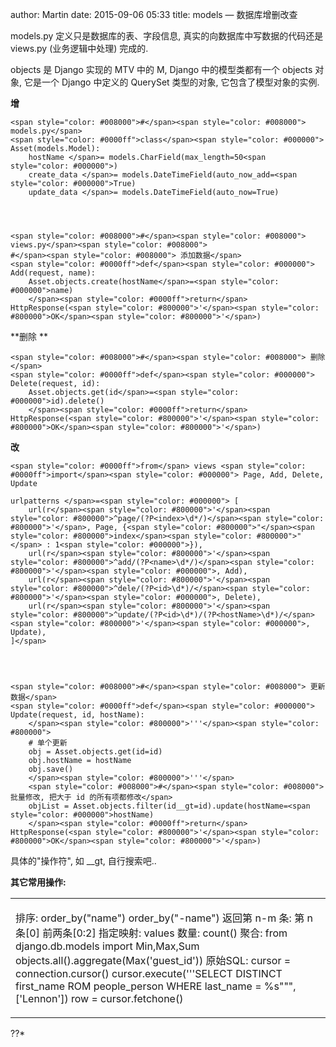author: Martin
date: 2015-09-06 05:33
title: models — 数据库增删改查

models.py 定义只是数据库的表、字段信息, 真实的向数据库中写数据的代码还是 views.py (业务逻辑中处理) 完成的.

objects 是 Django 实现的 MTV 中的 M, Django 中的模型类都有一个 objects 对象, 它是一个 Django 中定义的 QuerySet 类型的对象, 它包含了模型对象的实例.

**增**

    <span style="color: #008000">#</span><span style="color: #008000"> models.py</span>
    <span style="color: #0000ff">class</span><span style="color: #000000"> Asset(models.Model):
        hostName </span>= models.CharField(max_length=50<span style="color: #000000">)
        create_data </span>= models.DateTimeField(auto_now_add=<span style="color: #000000">True)
        update_data </span>= models.DateTimeField(auto_now=True)




    <span style="color: #008000">#</span><span style="color: #008000"> views.py</span><span style="color: #008000">
    #</span><span style="color: #008000"> 添加数据</span>
    <span style="color: #0000ff">def</span><span style="color: #000000"> Add(request, name):
        Asset.objects.create(hostName</span>=<span style="color: #000000">name)
        </span><span style="color: #0000ff">return</span> HttpResponse(<span style="color: #800000">'</span><span style="color: #800000">OK</span><span style="color: #800000">'</span>)





**删除
**


    <span style="color: #008000">#</span><span style="color: #008000"> 删除</span>
    <span style="color: #0000ff">def</span><span style="color: #000000"> Delete(request, id):
        Asset.objects.get(id</span>=<span style="color: #000000">id).delete()
        </span><span style="color: #0000ff">return</span> HttpResponse(<span style="color: #800000">'</span><span style="color: #800000">OK</span><span style="color: #800000">'</span>)


**改**



    <span style="color: #0000ff">from</span> views <span style="color: #0000ff">import</span><span style="color: #000000"> Page, Add, Delete, Update

    urlpatterns </span>=<span style="color: #000000"> [
        url(r</span><span style="color: #800000">'</span><span style="color: #800000">^page/(?P<index>\d*/)</span><span style="color: #800000">'</span>, Page, {<span style="color: #800000">"</span><span style="color: #800000">index</span><span style="color: #800000">"</span> : 1<span style="color: #000000">}),
        url(r</span><span style="color: #800000">'</span><span style="color: #800000">^add/(?P<name>\d*/)</span><span style="color: #800000">'</span><span style="color: #000000">, Add),
        url(r</span><span style="color: #800000">'</span><span style="color: #800000">^dele/(?P<id>\d*)/</span><span style="color: #800000">'</span><span style="color: #000000">, Delete),
        url(r</span><span style="color: #800000">'</span><span style="color: #800000">^update/(?P<id>\d*)/(?P<hostName>\d*)/</span><span style="color: #800000">'</span><span style="color: #000000">, Update),
    ]</span>




    <span style="color: #008000">#</span><span style="color: #008000"> 更新数据</span>
    <span style="color: #0000ff">def</span><span style="color: #000000"> Update(request, id, hostName):
        </span><span style="color: #800000">'''</span><span style="color: #800000">
        # 单个更新
        obj = Asset.objects.get(id=id)
        obj.hostName = hostName
        obj.save()
        </span><span style="color: #800000">'''</span>
        <span style="color: #008000">#</span><span style="color: #008000"> 批量修改, 把大于 id 的所有项都修改</span>
        objList = Asset.objects.filter(id__gt=id).update(hostName=<span style="color: #000000">hostName)
        </span><span style="color: #0000ff">return</span> HttpResponse(<span style="color: #800000">'</span><span style="color: #800000">OK</span><span style="color: #800000">'</span>)





具体的"操作符", 如 __gt, 自行搜索吧..




**其它常用操作:**



<table cellpadding="2" width="800" border="0" cellspacing="0" class="table" >
<tbody >
<tr >

<td width="798" valign="top" >


排序:
order_by("name")
order_by("-name")
返回第 n-m 条:
第 n 条[0]
前两条[0:2]
指定映射: values
数量: count()
聚合:
from django.db.models import Min,Max,Sum
objects.all().aggregate(Max('guest_id'))
原始SQL:
cursor = connection.cursor()
cursor.execute('''SELECT DISTINCT first_name ROM people_person WHERE last_name = %s""", ['Lennon'])
row = cursor.fetchone()

</td></tr></tbody></table>
??*
